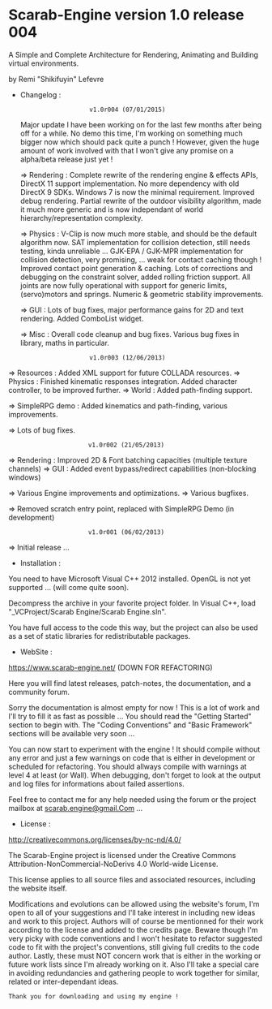 # Scarab-Engine version 1.0 release 004
  
  A Simple and Complete Architecture for Rendering, Animating and Building virtual environments.

  by Remi "Shikifuyin" Lefevre


 - Changelog :

                          v1.0r004 (07/01/2015) 

    Major update I have been working on for the last few months after being off for a while.
    No demo this time, I'm working on something much bigger now which should pack quite a punch !
    However, given the huge amount of work involved with that I won't give any promise on a
    alpha/beta release just yet !

    => Rendering : Complete rewrite of the rendering engine & effects APIs, DirectX 11 support implementation.
                   No more dependency with old DirectX 9 SDKs. Windows 7 is now the minimal requirement.
                   Improved debug rendering.
                   Partial rewrite of the outdoor visibility algorithm, made it much more generic and is now
                   independant of world hierarchy/representation complexity.

    => Physics : V-Clip is now much more stable, and should be the default algorithm now.
                 SAT implementation for collision detection, still needs testing, kinda unreliable ...
                 GJK-EPA / GJK-MPR implementation for collision detection, very promising, ... weak for contact caching though !
                 Improved contact point generation & caching.
                 Lots of corrections and debugging on the constraint solver, added rolling friction support.
                 All joints are now fully operational with support for generic limits, (servo)motors and springs.
                 Numeric & geometric stability improvements.

    => GUI : Lots of bug fixes, major performance gains for 2D and text rendering.
             Added ComboList widget.

    => Misc : Overall code cleanup and bug fixes.
              Various bug fixes in library, maths in particular.
              
                          v1.0r003 (12/06/2013)

 => Resources : Added XML support for future COLLADA resources.
 => Physics : Finished kinematic responses integration.
              Added character controller, to be improved further.
 => World : Added path-finding support.

 => SimpleRPG demo : Added kinematics and path-finding, various
                     improvements.

 => Lots of bug fixes.

                          v1.0r002 (21/05/2013)

 => Rendering : Improved 2D & Font batching capacities (multiple texture channels)
 => GUI : Added event bypass/redirect capabilities (non-blocking windows)

 => Various Engine improvements and optimizations.
 => Various bugfixes.

 => Removed scratch entry point, replaced with SimpleRPG Demo (in development)

                          v1.0r001 (06/02/2013)

 => Initial release ...


 - Installation :

You need to have Microsoft Visual C++ 2012 installed.
OpenGL is not yet supported ... (will come quite soon).

Decompress the archive in your favorite project folder.
In Visual C++, load "_VCProject/Scarab Engine/Scarab Engine.sln".

You have full access to the code this way, but the project can also
be used as a set of static libraries for redistributable packages.

 - WebSite :

https://www.scarab-engine.net/ (DOWN FOR REFACTORING)

Here you will find latest releases, patch-notes, the documentation,
and a community forum.

Sorry the documentation is almost empty for now ! This is a lot of
work and I'll try to fill it as fast as possible ...
You should read the "Getting Started" section to begin with. The
"Coding Conventions" and "Basic Framework" sections will be available
very soon ...

You can now start to experiment with the engine !
It should compile without any error and just a few warnings on code
that is either in development or scheduled for refactoring.
You should allways compile with warnings at level 4 at least (or Wall).
When debugging, don't forget to look at the output and log files for
informations about failed assertions.

Feel free to contact me for any help needed using the forum or the
project mailbox at scarab.engine@gmail.Com ...


 - License :

http://creativecommons.org/licenses/by-nc-nd/4.0/

The Scarab-Engine project is licensed under the
Creative Commons Attribution-NonCommercial-NoDerivs 4.0 World-wide License.

This license applies to all source files and associated resources, including
the website itself.

Modifications and evolutions can be allowed using the website's forum,
I'm open to all of your suggestions and I'll take interest in including
new ideas and work to this project.
Authors will of course be mentionned for their work according to the
license and added to the credits page.
Beware though I'm very picky with code conventions and I won't hesitate
to refactor suggested code to fit with the project's conventions, still
giving full credits to the code author.
Lastly, these must NOT concern work that is either in the working or
future work lists since I'm already working on it. Also I'll take a
special care in avoiding redundancies and gathering people to work
together for similar, related or inter-dependant ideas.


    Thank you for downloading and using my engine !
